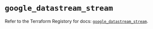 # `google_datastream_stream`

Refer to the Terraform Registory for docs: [`google_datastream_stream`](https://registry.terraform.io/providers/hashicorp/google-beta/5.10.0/docs/resources/google_datastream_stream).

